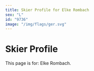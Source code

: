 ```yaml
---
title: Skier Profile for Elke Rombach
sex: "L"
id: "9736"
image: "/img/flags/ger.svg" 
---
```


# Skier Profile

This page is for: Elke Rombach.
    